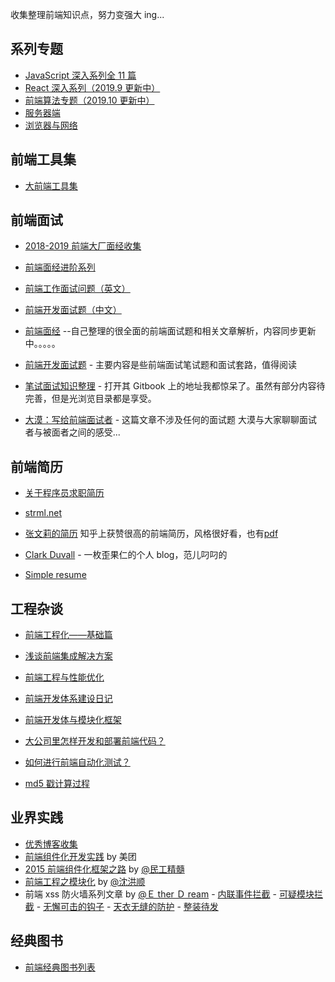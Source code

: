 收集整理前端知识点，努力变强大 ing...

<h2 id="series">系列专题</h2>

- [JavaScript 深入系列全 11 篇](https://github.com/fyuanfen/note/blob/master/article/JavaScript/README.md)
- [React 深入系列（2019.9 更新中）](https://github.com/fyuanfen/note/blob/master/article/React/README.md)
- [前端算法专题（2019.10 更新中）](https://github.com/fyuanfen/note/blob/master/article/Algorithm/README.md)
- [服务器端](https://github.com/fyuanfen/note/blob/master/article/Server/README.md)
- [浏览器与网络](https://github.com/fyuanfen/note/blob/master/article/Network/README.md)

<h2 id="tools">前端工具集</h2>

- [大前端工具集](https://github.com/fyuanfen/note/tree/master/tools/fe_tools.md)

<h2 id="interview">前端面试</h2>

- [2018-2019 前端大厂面经收集](https://github.com/fyuanfen/note/tree/master/review)

- [前端面经进阶系列](https://github.com/fyuanfen/note/blob/master/article/Review/README.md)

- [前端工作面试问题（英文）](https://github.com/h5bp/Front-end-Developer-Interview-Questions)

- [前端开发面试题（中文）](https://github.com/markyun/My-blog/tree/master/Front-end-Developer-Questions/Questions-and-Answers)

- [前端面经](https://github.com/fyuanfen/note/blob/master/article/Front-end-Interview-questions-master.md) --自己整理的很全面的前端面试题和相关文章解析，内容同步更新中。。。。。

* [前端开发面试题](https://github.com/paddingme/Front-end-Web-Development-Interview-Question) - 主要内容是些前端面试笔试题和面试套路，值得阅读

* [笔试面试知识整理](https://github.com/HIT-Alibaba/interview) - 打开其 Gitbook 上的地址我都惊呆了。虽然有部分内容待完善，但是光浏览目录都是享受。

* [大漠：写给前端面试者](http://www.w3cplus.com/css/write-to-front-end-developer-interview.html) - 这篇文章不涉及任何的面试题 大漠与大家聊聊面试者与被面者之间的感受...

<h2 id="resume">前端简历</h2>

- [关于程序员求职简历](https://mdluo.github.io/blog/about-resume/)

- [strml.net](http://strml.net/)

- [张文莉的简历](http://zhangwenli.com/cv/cn.html)
  知乎上获赞很高的前端简历，风格很好看，也有[pdf](http://zhangwenli.com/cv/Web%20Front-End%20Wenli%20Zhang.pdf)

- [Clark Duvall](http://www.clarkduvall.com/) - 一枚歪果仁的个人 blog，范儿叼叼的

- [Simple resume](https://github.com/DIYgod/Resume)

<h2 id="project">工程杂谈</h2>

- [前端工程化——基础篇](https://github.com/fouber/blog/issues/10)

- [浅谈前端集成解决方案](https://github.com/fouber/blog/issues/1)

- [前端工程与性能优化](https://github.com/fyuanfen/note/blob/master/article/2.md)

- [前端开发体系建设日记](https://github.com/fouber/blog/issues/2)

- [前端开发体与模块化框架](https://github.com/fouber/blog/issues/4)

- [大公司里怎样开发和部署前端代码？](https://github.com/fyuanfen/note/blob/master/article/6.md)
- [如何进行前端自动化测试？](https://github.com/fouber/blog/issues/7)
- [md5 戳计算过程](https://github.com/fouber/blog/issues/5)

## 业界实践

- [优秀博客收集](https://github.com/fyuanfen/note/tree/master/article/blog.md)
- [前端组件化开发实践](http://tech.meituan.com/frontend-component-practice.html) by 美团
- [2015 前端组件化框架之路](https://github.com/xufei/blog/issues/19) by [@民工精髓](http://weibo.com/sharpmaster)
- [前端工程之模块化](http://fex.baidu.com/blog/2014/03/fis-module/) by [@沈洪顺](http://weibo.com/u/1916384703)
- 前端 xss 防火墙系列文章 by [@Ｅ ther Ｄ ream](https://github.com/zjcqoo) - [内联事件拦截](http://fex.baidu.com/blog/2014/06/xss-frontend-firewall-1/) - [可疑模块拦截](http://fex.baidu.com/blog/2014/06/xss-frontend-firewall-2/) - [无懈可击的钩子](http://fex.baidu.com/blog/2014/06/xss-frontend-firewall-3/) - [天衣无缝的防护](http://fex.baidu.com/blog/2014/06/xss-frontend-firewall-4/) - [整装待发](http://fex.baidu.com/blog/2014/06/xss-frontend-firewall-5)

<h2 id="book">经典图书</h2>

- [前端经典图书列表](https://github.com/fyuanfen/note/blob/master/article/Other/%E5%89%8D%E7%AB%AF%E7%BB%8F%E5%85%B8%E5%9B%BE%E4%B9%A6.md)

